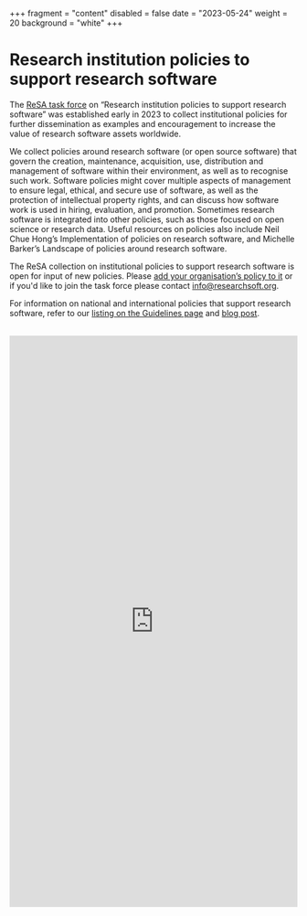 +++
fragment = "content"
disabled = false
date = "2023-05-24"
weight = 20
background = "white"
+++

# Research institution policies to support research software


The [ReSA task force](https://www.researchsoft.org/taskforces/) on “Research institution policies to support research software” was established early in 2023 to collect institutional policies for further dissemination as examples and encouragement to increase the value of research software assets worldwide.

We collect policies around research software (or open source software) that govern the creation, maintenance, acquisition, use, distribution and management of software within their environment, as well as to recognise such work. Software policies might cover multiple aspects of management to ensure legal, ethical, and secure use of software, as well as the protection of intellectual property rights, and can discuss how software work is used in hiring, evaluation, and promotion. Sometimes research software is integrated into other policies, such as those focused on open science or research data. Useful resources on policies also include Neil Chue Hong’s Implementation of policies on research software, and Michelle Barker’s Landscape of policies around research software.

The ReSA collection on institutional policies to support research software is open for input of new policies. Please [add your organisation’s policy to it](https://docs.google.com/spreadsheets/d/1YgXG1eSrby8e5wzqYOiOZW6KmJtR-wdBTrjr1_aMtF4/edit#gid=0) 
or if you'd like to join the task force please contact info@researchsoft.org.

For information on national and international policies that support research software, refer to our [listing on the Guidelines page](https://www.researchsoft.org/guidelines/) and [blog post](https://www.researchsoft.org/blog/2021-12/).

<br>
<iframe src="https://docs.google.com/spreadsheets/d/e/2PACX-1vRFcGM-SZIA-IJ7Kb9jN0-CZNI6wWFKxXX6lFejoMDvVnn_N-tqTxHsRi_EMCYXeNUjYU8CPXJ8BbtU/pubhtml?widget=true&amp;headers=false"  frameborder="0" height="1000" width="100%"></iframe>

<br>

